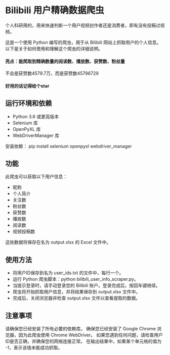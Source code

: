 # Bilibili 用户精确数据爬虫

个人科研用的，用来快速判断一个用户视频创作者还是消费者，即有没有投稿过视频。

这是一个使用 Python 编写的爬虫，用于从 Bilibili 网站上抓取用户的个人信息。以下是关于如何使用和理解这个爬虫的详细说明。

#### 亮点：能爬取到精确数量的阅读数、播放数、获赞数、粉丝量
不会是获赞数4579.7万，而是获赞数45796729

#### 好用的话记得给个star

## 运行环境和依赖

* Python 3.6 或更高版本
* Selenium 库
* OpenPyXL 库
* WebDriverManager 库

安装依赖：
pip install selenium openpyxl webdriver_manager

## 功能
此爬虫可以获取以下用户信息：

* 昵称
* 个人简介
* 关注数
* 粉丝数
* 获赞数
* 播放数
* 阅读数
* 视频投稿数

这些数据将保存在名为 output.xlsx 的 Excel 文件中。

## 使用方法
* 将用户ID保存到名为 user_ids.txt 的文件中，每行一个。
* 运行 Python 爬虫脚本：python bilibili_user_info_scraper.py。
* 当提示登录时，请手动登录您的 Bilibili 账户。登录完成后，按回车键继续。
* 爬虫将开始抓取用户信息，并将结果保存到 output.xlsx 文件中。
* 完成后，关闭浏览器并检查 output.xlsx 文件以查看提取的数据。

## 注意事项
请确保您已经安装了所有必要的依赖库。
确保您已经安装了 Google Chrome 浏览器，因为此爬虫使用 Chrome WebDriver。
如果您遇到任何问题，请检查用户ID是否正确，并确保您的网络连接正常。
在输出结果中，如果某个单元格的值为 -1，表示该值未能成功抓取。
